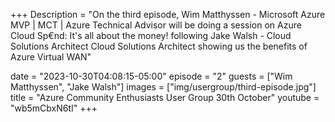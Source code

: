 +++
Description = "On the third episode, Wim Matthyssen - Microsoft Azure MVP | MCT | Azure Technical Advisor will be doing a session on Azure Cloud Sp€nd: It's all about the money! following Jake Walsh - Cloud Solutions Architect Cloud Solutions Architect showing us the benefits of Azure Virtual WAN"

date = "2023-10-30T04:08:15-05:00"
episode = "2"
guests = ["Wim Matthyssen", "Jake Walsh"]
images = ["img/usergroup/third-episode.jpg"]
title = "Azure Community Enthusiasts User Group 30th October"
youtube = "wb5mCbxN6tI"
+++


<!--more-->
